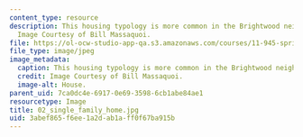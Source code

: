 ```yaml
---
content_type: resource
description: This housing typology is more common in the Brightwood neighborhood.
  Image Courtesy of Bill Massaquoi.
file: https://ol-ocw-studio-app-qa.s3.amazonaws.com/courses/11-945-springfield-studio-fall-2005/3abef865f6ee1a2dab1aff0f67ba915b_02_single_family_home.jpg
file_type: image/jpeg
image_metadata:
  caption: This housing typology is more common in the Brightwood neighborhood.
  credit: Image Courtesy of Bill Massaquoi.
  image-alt: House.
parent_uid: 7ca0dc4e-6917-0e69-3598-6cb1abe84ae1
resourcetype: Image
title: 02_single_family_home.jpg
uid: 3abef865-f6ee-1a2d-ab1a-ff0f67ba915b
---
```

